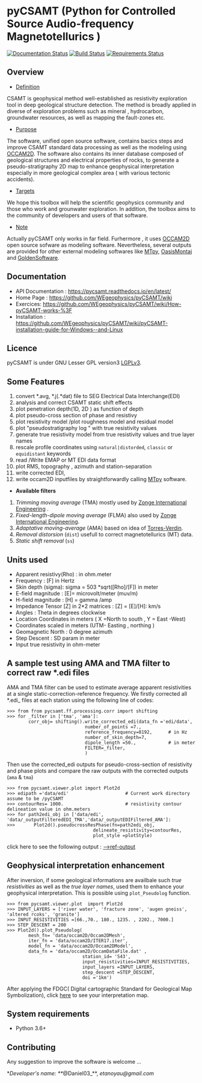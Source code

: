 # pyCSAMT (Python  for Controlled Source Audio-frequency Magnetotellurics )
[![Documentation Status](https://readthedocs.org/projects/pycsamt/badge/?version=latest)](https://pycsamt.readthedocs.io/en/latest/?badge=latest) [![Build Status](https://travis-ci.com/WEgeophysics/pyCSAMT.svg?branch=master)](https://travis-ci.com/WEgeophysics/pyCSAMT) [![Requirements Status](https://requires.io/github/pytest-dev/pytest-cov/requirements.svg?branch=master)](https://requires.io/github/pytest-dev/pytest-cov/requirements/?branch=master)
     


## Overview 

* [Definition](#Definition)

CSAMT is geophysical method well-established  as resistivity exploration 
tool in deep geological structure detection. The method is broadly applied in  diverse of exploration problems such as mineral , hydrocarbon,  groundwater resources, 
as well as mapping the fault-zones etc. 

* [Purpose](#Purpose)

The software, unified open source software, contains bacics steps and improve CSAMT standard data processing as well as the modeling using [OCCAM2D](https://marineemlab.ucsd.edu/Projects/Occam/index.html).
The software also contains its inner database composed of geological structures and electrical properties of rocks, to generate  a pseudo-stratigraphy 2D map to enhance geophysical interpretation especially in more geological complex area ( with various tectonic accidents). 

* [Targets](#Targets)

We hope this toolbox will help  the scientific geophysics community and those who work and grounwater exploration. In addition,  the toolbox aims  to the community of 
developers and users of that software.

 * [Note](#Note)
 
Actually pyCSAMT only works  in far field. Furhermore , it uses [OCCAM2D](https://marineemlab.ucsd.edu/Projects/Occam/index.html) open source sofware as modeling software. Nevertheless,
several  outputs are provided for other external modeling softwares like [MTpy](https://github.com/MTgeophysics/mtpy), [OasisMontaj](http://updates.geosoft.com/downloads/files/how-to-guides/Oasis_montaj_Gridding.pdf)
and [GoldenSoftware](https://www.goldensoftware.com/products/surfer).

## Documentation 
* API Documentation  : https://pycsamt.readthedocs.io/en/latest/
* Home Page : https://github.com/WEgeophysics/pyCSAMT/wiki
* Exercices: https://github.com/WEgeophysics/pyCSAMT/wiki/How-pyCSAMT-works-%3F
* Installation : https://github.com/WEgeophysics/pyCSAMT/wiki/pyCSAMT-installation-guide-for-Windows--and-Linux


## Licence 
pyCSAMT is under GNU Lesser GPL version3 [LGPLv3](https://github.com/03-Daniel/pyCSAMT/blob/master/LICENSE.md).

## Some Features 
1. convert *.avg, *.j(.*dat) file  to SEG Electrical Data Interchange(EDI)
2. analysis and correct CSAMT static shift effects 
3. plot penetration depth(1D, 2D ) as function of depth 
4. plot pseudo-cross section of phase and  resistivy 
4. plot resistivity model /plot roughness model and residual model 
5. plot "pseudostratigraphy log " with true resistivity values 
6. generate true resistivity model from true resistivity values and true layer names 
7. rescale profile coordinates using  `natural|distorded`, `classic` or `equidistant` keywords 
8. read /Write  EMAP or MT EDI data format 
9. plot RMS, topography , azimuth and station-separation 
10. write corrected EDI,
11. write occam2D inputfiles by straightforwardly calling [MTpy](https://github.com/MTgeophysics/mtpy.git) software. 

* **Available filters**
1. *Trimming moving average* (TMA) mostly used by [Zonge International Engineering](http://zonge.com/) .
2. *Fixed-length-dipole moving average* (FLMA) also used by [Zonge International Engineering](https://zonge.com.au/).
3. *Adaptative moving-average* (AMA) based on idea of [Torres-Verdin](https://sci-hub.se/http://dx.doi.org/10.1190/1.1443273).
4. *Removal distorsion* (`dist`) usefull to correct magnetotellurics (MT) data. 
5. *Static shift removal* (`ss`) 

## Units used    
* Apparent resistivy(Rho) : in ohm.meter 
* Frequency : [F] in Hertz 
* Skin depth (sigma):  sigma  = 503 *sqrt([Rho]/[F]) in meter  
* E-field magnitude : [E]=  microvolt/meter (muv/m)
* H-field magnitude : [H] =  gamma /amp 
* Impedance Tensor [Z] in 2*2 matrices : [Z] = [E]/[H]:  km/s
* Angles : Theta in degrees clockwise 
* Location Coordinates in meters ( X =North to south , Y = East -West)
* Coordinates scaled in meters (UTM- Easting , northing )
* Geomagnetic North : 0 degree azimuth 
* Step Descent : SD param  in meter 
* Input true resistivity in ohm-meter

## A sample test using AMA and TMA  filter to correct raw *.edi files
AMA  and TMA filter can be used  to estimate average apparent resistivities at a single static-correction-reference frequency.
We firstly corrected all *.edi_ files at each station using the following line of codes:

```
>>> from from pycsamt.ff.processing.corr import shifting
>>> for _filter in ['tma', 'ama']:
        corr_obj= shifting().write_corrected_edi(data_fn ='edi/data', 
                             number_of_points =7.,
                             reference_frequency=8192,      # in Hz
                             number_of_skin_depth=7,  
                             dipole_length =50.,            # in meter 
                             FILTER=_filter, 
                             )
```
Then use the corrected_edi outputs for pseudo-cross-section of resistivity and phase  plots and compare  the raw outputs with 
the corrected outputs (`ama` & `tma`) 

```
>>> from pycsamt.viewer.plot import Plot2d
>>> edipath ='data/edi'                     # Current work directory assume to be /pyCSAMT
>>> contourRes= 1000.                       # resistivity contour delineation value in ohm.meters 
>>> for path2edi_obj in ['data/edi', 'data/_outputFilteredEDI_TMA','data/_outputEDIFiltered_AMA']:
>>>       Plot2d().pseudocrossResPhase(fn=path2edi_obj, 
                                delineate_resistivity=contourRes,
                                plot_style =plotStyle)

```
click here to see the following output : [-->ref-output](#https://github.com/WEgeophysics/pyCSAMT/blob/master/quick_examples/filterstests.png)

## Geophysical interpretation enhancement 
After inversion, if some geological informations are availbale such _true resistivities_ as well as the _true layer names_, used them to enhance your geophysical interpretation. 
This is possible using `plot_Pseudolog` function.
 
```
>>> from pycsamt.viewer.plot  import Plot2d
>>> INPUT_LAYERS = ['river water', 'fracture zone', 'augen gneiss', 'altered rcoks', 'granite']
>>> INPUT_RESISTIVITIES =[66.,70., 180., 1235. , 2202., 7000.]
>>> STEP_DESCENT = 200 
>>> Plot2d().plot_Pseudolog( 
        mesh_fn= 'data/occam2D/Occam2DMesh',
        iter_fn = 'data/occam2D/ITER17.iter',
        model_fn = 'data/occam2D/Occam2DModel',
        data_fn = 'data/occam2D/OccamDataFile.dat' , 
                            station_id= 'S43', 
                            input_resistivities=INPUT_RESISTIVITIES, 
                            input_layers =INPUT_LAYERS,
                            step_descent =STEP_DESCENT,
                            doi ='1km')

```
After applying the FDGC( Digital cartographic Standard for Geological Map Symbolization), click [here](https://github.com/WEgeophysics/pyCSAMT/blob/master/quick_examples/wiki-images_quick_works/interpretation.PNG)  to see your interpretation map.


## System requirements 
* Python 3.6+ 

## Contributing 
Any suggestion to improve the software is welcome ...


*_Developer's name: **_@Daniel03_**, _etanoyau@gmail.com_
